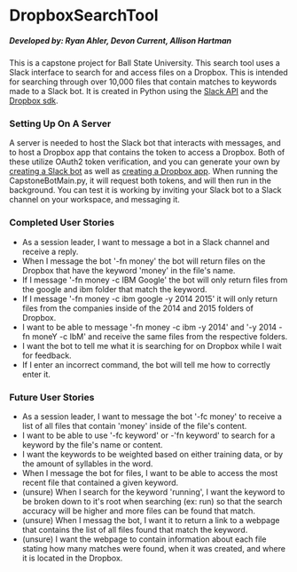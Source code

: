# DropboxSearchTool

##### Developed by: Ryan Ahler, Devon Current, Allison Hartman

This is a capstone project for Ball State University. This search tool uses a Slack interface to search for and access files on a Dropbox. This is intended for searching through over 10,000 files that contain matches to keywords made to a Slack bot. It is created in Python using the [Slack API](https://github.com/slackapi/python-slackclient) and the [Dropbox sdk](https://github.com/dropbox/dropbox-sdk-python).

### Setting Up On A Server
A server is needed to host the Slack bot that interacts with messages, and to host a Dropbox app that contains the token to access a Dropbox. Both of these utilize OAuth2 token verification, and you can generate your own by [creating a Slack bot](https://api.slack.com/apps) as well as [creating a Dropbox app](https://www.dropbox.com/developers/apps). When running the CapstoneBotMain.py, it will request both tokens, and will then run in the background. You can test it is working by inviting your Slack bot to a Slack channel on your workspace, and messaging it.

### Completed User Stories
- As a session leader, I want to message a bot in a Slack channel and receive a reply.
- When I message the bot '-fn money' the bot will return files on the Dropbox that have the keyword 'money' in the file's name.
- If I message '-fn money -c IBM Google' the bot will only return files from the google and ibm folder that match the keyword.
- If I message '-fn money -c ibm google -y 2014 2015' it will only return files from the companies inside of the 2014 and 2015 folders of Dropbox.
- I want to be able to message '-fn money -c ibm -y 2014' and '-y 2014 -fn moneY -c IbM' and receive the same files from the respective folders.
- I want the bot to tell me what it is searching for on Dropbox while I wait for feedback.
- If I enter an incorrect command, the bot will tell me how to correctly enter it.

### Future User Stories
- As a session leader, I want to message the bot '-fc money' to receive a list of all files that contain 'money' inside of the file's content.
- I want to be able to use '-fc keyword' or -'fn keyword' to search for a keyword by the file's name or content.
- I want the keywords to be weighted based on either training data, or by the amount of syllables in the word.
- When I message the bot for files, I want to be able to access the most recent file that contained a given keyword.
- (unsure) When I search for the keyword 'running', I want the keyword to be broken down to it's root when searching (ex: run) so that the search accuracy will be higher and more files can be found that match.
- (unsure) When I messag the bot, I want it to return a link to a webpage that contains the list of all files found that match the keyword.
- (unsure) I want the webpage to contain information about each file stating how many matches were found, when it was created, and where it is located in the Dropbox.
